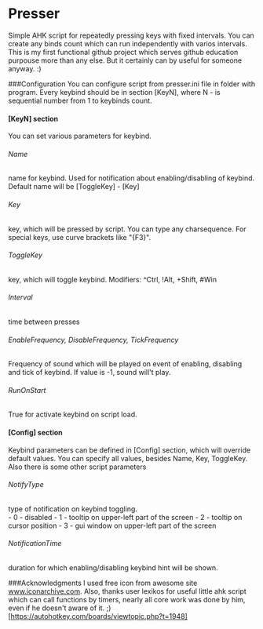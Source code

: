 # Presser
Simple AHK script for repeatedly pressing keys with fixed intervals.
You can create any binds count which can run independently with varios intervals. This is my first functional github project which serves github education purpouse more than any else. But it certainly can by useful for someone anyway. :)

###Configuration
You can configure script from presser.ini file in folder with program.
Every keybind should be in section [KeyN], where N - is sequential number from 1 to keybinds count.

<h4>[KeyN] section</h4>
You can set various parameters for keybind.<br>
<h6>Name</h6>
name for keybind. Used for notification about enabling/disabling of keybind. <br>Default name will be [ToggleKey] - [Key]
<h6>Key</h6>
key, which will be pressed by script. You can type any charsequence. For special keys, use curve brackets like "{F3}".
<h6>ToggleKey</h6>
key, which will toggle keybind. Modifiers: ^Ctrl, !Alt, +Shift, #Win
<h6>Interval</h6>
time between presses
<h6>EnableFrequency, DisableFrequency, TickFrequency</h6>
Frequency of sound which will be played on event of enabling, disabling and tick of keybind. If value is -1, sound will't play.
<h6>RunOnStart</h6>
True for activate keybind on script load.

<h4>[Config] section</h4>
Keybind parameters can be defined in [Config] section, which will override default values. You can specify all values, besides Name, Key, ToggleKey.<br>
Also there is some other script parameters
<h6>NotifyType</h6>
type of notification on keybind toggling. <br>
	- 0 - disabled
	- 1 - tooltip on upper-left part of the screen
	- 2 - tooltip on cursor position
	- 3 - gui window on upper-left part of the screen
<h6>NotificationTime</h6>
duration for which enabling/disabling keybind hint will be shown.

###Acknowledgments
I used free icon from awesome site www.iconarchive.com. Also, thanks user lexikos for useful little ahk script which can call functions by timers, nearly all core work was done by him, even if he doesn't aware of it.  ;) [https://autohotkey.com/boards/viewtopic.php?t=1948]


